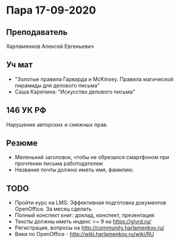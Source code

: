# Пара 17-09-2020


## Преподаватель
Харламенков Алексей Евгеньевич


## Уч мат
* "Золотые правила Гарварда и McKinsey. Правила магической пирамиды для делового письма"
* Саша Карепина: "Искусство делового письма"


## 146 УК РФ
Нарушение авторских и смежных прав. <br>


## Резюме
* Меленький заголовок, чтобы не обрезался смартфоном при прочтении письма работодателем
* Название почты должно иметь имя, фамилию. 


## TODO
* Пройти курс на LMS: Эффективная подготовка документов OpenOffice. За месяц сделать
* Полный конспект книг: доклад, конспект, презентация
* Тексты должны иметь индекс >= 9 на https://glvrd.ru/
* Регистрация, вопросы на http://community.harlamenkov.ru/
* Вики по OpenOffice - http://wiki.harlamenkov.ru/wiki/RU
